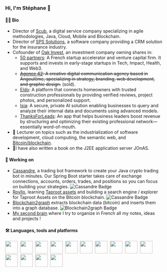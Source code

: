 ### Hi, I'm Stéphane 👋

#### :technologist:	Bio
- Director of [Scub](https://scub.net), a digital service company specializing in agile methodologies, Java, Cloud, Mobile and Blockchain.
- Director of [SPS Solutions](https://sps-solutions.fr), a software company providing a CRM solution for the insurance industry.
- Cofounder of [Oak Invest](https://www.oak-invest.com), an investment company owning shares in:
  - [50 partners](https://www.50partners.fr): A French startup accelerator and venture capital firm. It supports and invests in early-stage startups in Tech, Impact, Health, and Web3.
  - ~~[Agence 42](https://www.agence42.fr): A creative digital communication agency based in Angoulême, specializing in strategy, branding, web development, and graphic design.~~ (sold).
  - [Eldo](https://www.eldo.com/): A platform that connects homeowners with trusted construction professionals by providing verified reviews, project photos, and personalized support.
  - [Isia](https://www.isia.tech/): A secure, private AI solution enabling businesses to query and analyze their internal data and documents using advanced models.
  - [ThanksForLeads](https://thanksforleads.com): An app that helps business leaders boost revenue by structuring and optimizing their existing professional network—essentially word-of-mouth.
- :book: Lecturer on topics such as the industrialization of software development, cloud computing, the semantic web, and [Bitcoin/blockchain](https://docs.google.com/presentation/d/1IMPUou3L1ZSLORKKn07sRLTEKqzPzxbaH_JVwBoHcuA/edit?usp=sharing).
- :notebook_with_decorative_cover:I have also written a book on the J2EE application server JOnAS.

#### :seedling: Working on

- [Cassandre](https://github.com/cassandre-tech/cassandre-trading-bot), a trading bot framework to create your Java crypto trading bot in minutes. Our Spring Boot starter takes care of exchange connections, accounts, orders, trades, and positions so you can focus on building your strategies. ![Cassandre Badge](https://img.shields.io/github/stars/cassandre-tech/cassandre-trading-bot?style=social)
- [Royllo](https://github.com/royllo), learning [Taproot assets](https://docs.lightning.engineering/the-lightning-network/taproot-assets) and building a search engine / explorer for Taproot Assets on the Bitcoin blockchain. ![Cassandre Badge](https://img.shields.io/github/stars/royllo/explorer?style=social)
- [Blockchain2graph](https://github.com/straumat/blockchain2graph) extracts blockchain data (bitcoin) and inserts them into a graph database. ![Blockchain2graph Badge](https://img.shields.io/github/stars/straumat/blockchain2graph?style=social)
- [My second brain](https://www.straumat.blog/) where I try to organize in French all my notes, ideas and projects !

#### :hammer_and_wrench: Languages, tools and platforms
<div>
  <img src="https://cdn.jsdelivr.net/gh/devicons/devicon/icons/github/github-original.svg" width="40" height="40" />&nbsp;
  <img src="https://cdn.jsdelivr.net/gh/devicons/devicon/icons/ubuntu/ubuntu-plain.svg" width="40" height="40" />&nbsp;
  <img src="https://cdn.jsdelivr.net/gh/devicons/devicon/icons/git/git-plain.svg" width="40" height="40" />&nbsp;
  <img src="https://cdn.jsdelivr.net/gh/devicons/devicon/icons/intellij/intellij-original.svg" width="40" height= "40" />&nbsp;
  <img src="https://cdn.jsdelivr.net/gh/devicons/devicon/icons/chrome/chrome-original.svg" width="40" height="40"/>&nbsp;
  <img src="https://cdn.jsdelivr.net/gh/devicons/devicon/icons/postgresql/postgresql-original.svg" width="40" height="40" />&nbsp;
  <img src="https://cdn.jsdelivr.net/gh/devicons/devicon/icons/java/java-original.svg" width="40" height="40" />&nbsp;
  <img src="https://cdn.jsdelivr.net/gh/devicons/devicon/icons/spring/spring-original.svg" width="40" height="40" />&nbsp;
  <img src="https://cdn.jsdelivr.net/gh/devicons/devicon/icons/graphql/graphql-plain.svg" width="40" height="40" />&nbsp; 
  <img src="https://cdn.jsdelivr.net/gh/devicons/devicon/icons/html5/html5-original.svg" width="40" height="40" />&nbsp;
  <img src="https://cdn.jsdelivr.net/gh/devicons/devicon@latest/icons/tailwindcss/tailwindcss-original.svg" width="40" height="40" />&nbsp;
  <img src="https://cdn.jsdelivr.net/gh/devicons/devicon/icons/docker/docker-original.svg" width="40" height="40" />&nbsp;
  <img src="https://cdn.jsdelivr.net/gh/devicons/devicon/icons/terraform/terraform-original.svg" width="40" height="40" />&nbsp;
  <img src="https://cdn.jsdelivr.net/gh/devicons/devicon/icons/digitalocean/digitalocean-original.svg" width="40" height="40" />
</div>
